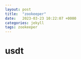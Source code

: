 ```yaml
---
layout: post
title:  "zookeeper"
date:   2023-03-23 10:22:07 +0000
categories: jekyll
tags: zookeeper
---
```


# usdt